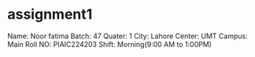 # assignment1

Name: Noor fatima
Batch: 47
Quater: 1
City: Lahore
Center: UMT
Campus: Main 
Roll NO: PIAIC224203
Shift: Morning(9:00 AM to 1:00PM)
